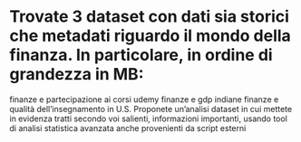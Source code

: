 # Trovate 3 dataset con dati sia storici che metadati riguardo il mondo della finanza. In particolare, in ordine di grandezza in MB:

finanze e partecipazione ai corsi udemy 
finanze e gdp indiane
finanze e qualità dell’insegnamento in U.S.
Proponete un’analisi dataset in cui mettete in evidenza tratti secondo voi salienti, informazioni importanti, usando tool di analisi statistica avanzata anche provenienti da script esterni
